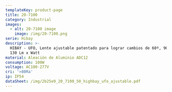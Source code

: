 ```yaml
---
templateKey: product-page
title: 20-7100
category: Industrial
images:
  - alt: 20-7100 image
    image: /img/20-7100.png
serie: Hibay
description: >-
  HIBAY - UFO, Lente ajustable patentado para lograr cambios de 60º, 90º y 105º.
  130 Lm x Watt
material: Aleación de Aluminio ADC12
consumption: 100W
voltage: AC100-277V
cri: '>80Ra'
ip: IP54
dataSheet: /img/2b25e9_20_7100_50_highbay_ufo_ajustable.pdf
---
```


